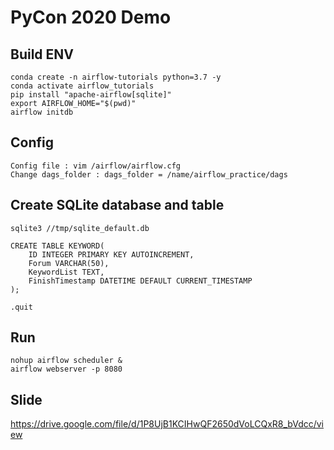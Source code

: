 # PyCon 2020 Demo

## Build ENV
``` 
conda create -n airflow-tutorials python=3.7 -y
conda activate airflow_tutorials
pip install "apache-airflow[sqlite]"
export AIRFLOW_HOME="$(pwd)"
airflow initdb
```

## Config 
``` 
Config file : vim /airflow/airflow.cfg
Change dags_folder : dags_folder = /name/airflow_practice/dags
```

## Create SQLite database and table
``` 
sqlite3 //tmp/sqlite_default.db

CREATE TABLE KEYWORD(
    ID INTEGER PRIMARY KEY AUTOINCREMENT,
    Forum VARCHAR(50),
    KeywordList TEXT,
    FinishTimestamp DATETIME DEFAULT CURRENT_TIMESTAMP
);

.quit
```

## Run
```
nohup airflow scheduler &
airflow webserver -p 8080
```
## Slide 
https://drive.google.com/file/d/1P8UjB1KCIHwQF2650dVoLCQxR8_bVdcc/view
